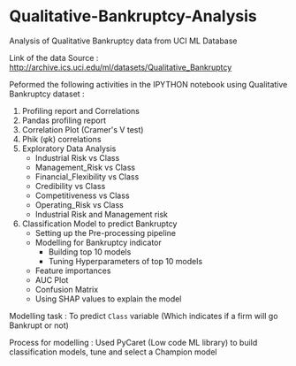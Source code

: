 # Qualitative-Bankruptcy-Analysis
Analysis of Qualitative Bankruptcy data from UCI ML Database

Link of the data Source : 
http://archive.ics.uci.edu/ml/datasets/Qualitative_Bankruptcy

Peformed the following activities in the IPYTHON notebook using Qualitative Bankruptcy dataset  : 
1. Profiling report and Correlations
2. Pandas profiling report
3. Correlation Plot (Cramer's V test)
4. Phik (φk) correlations
5. Exploratory Data Analysis
    - Industrial Risk vs Class
    - Management_Risk vs Class
    - Financial_Flexibility vs Class
    - Credibility vs Class
    - Competitiveness vs Class
    - Operating_Risk vs Class
    - Industrial Risk and Management risk
6. Classification Model to predict Bankruptcy
    - Setting up the Pre-processing pipeline
    - Modelling for Bankruptcy indicator
        - Building top 10 models
        - Tuning Hyperparameters of top 10 models
    - Feature importances
    - AUC Plot
    - Confusion Matrix
    - Using SHAP values to explain the model


Modelling task : To predict `Class` variable (Which indicates if a firm will go Bankrupt or not)

Process for modelling : 
Used PyCaret (Low code ML library) to build classification models, tune and select a Champion model

